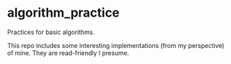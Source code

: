 # algorithm_practice

Practices for basic algorithms.

This repo includes some interesting implementations (from my perspective) of mine. They are read-friendly I presume.

